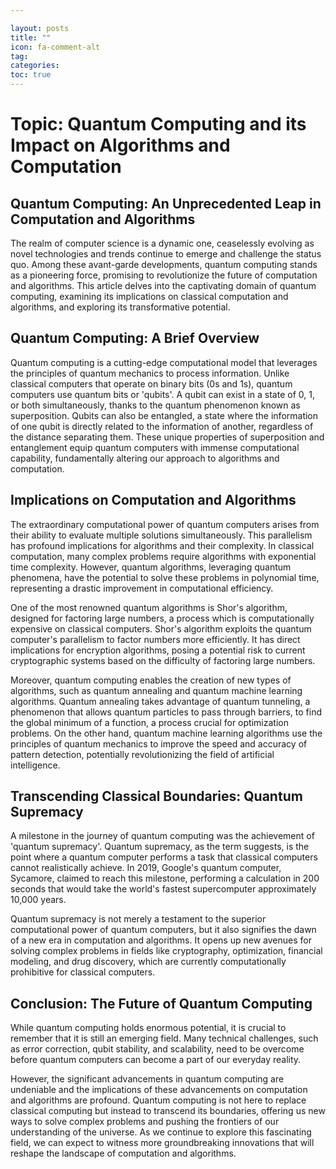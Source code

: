 ```yaml
---

layout: posts
title: ""
icon: fa-comment-alt
tag: 
categories: 
toc: true
---
```



# Topic: Quantum Computing and its Impact on Algorithms and Computation

## Quantum Computing: An Unprecedented Leap in Computation and Algorithms

The realm of computer science is a dynamic one, ceaselessly evolving as novel technologies and trends continue to emerge and challenge the status quo. Among these avant-garde developments, quantum computing stands as a pioneering force, promising to revolutionize the future of computation and algorithms. This article delves into the captivating domain of quantum computing, examining its implications on classical computation and algorithms, and exploring its transformative potential.

## Quantum Computing: A Brief Overview

Quantum computing is a cutting-edge computational model that leverages the principles of quantum mechanics to process information. Unlike classical computers that operate on binary bits (0s and 1s), quantum computers use quantum bits or 'qubits'. A qubit can exist in a state of 0, 1, or both simultaneously, thanks to the quantum phenomenon known as superposition. Qubits can also be entangled, a state where the information of one qubit is directly related to the information of another, regardless of the distance separating them. These unique properties of superposition and entanglement equip quantum computers with immense computational capability, fundamentally altering our approach to algorithms and computation.

## Implications on Computation and Algorithms

The extraordinary computational power of quantum computers arises from their ability to evaluate multiple solutions simultaneously. This parallelism has profound implications for algorithms and their complexity. In classical computation, many complex problems require algorithms with exponential time complexity. However, quantum algorithms, leveraging quantum phenomena, have the potential to solve these problems in polynomial time, representing a drastic improvement in computational efficiency.

One of the most renowned quantum algorithms is Shor's algorithm, designed for factoring large numbers, a process which is computationally expensive on classical computers. Shor's algorithm exploits the quantum computer's parallelism to factor numbers more efficiently. It has direct implications for encryption algorithms, posing a potential risk to current cryptographic systems based on the difficulty of factoring large numbers.

Moreover, quantum computing enables the creation of new types of algorithms, such as quantum annealing and quantum machine learning algorithms. Quantum annealing takes advantage of quantum tunneling, a phenomenon that allows quantum particles to pass through barriers, to find the global minimum of a function, a process crucial for optimization problems. On the other hand, quantum machine learning algorithms use the principles of quantum mechanics to improve the speed and accuracy of pattern detection, potentially revolutionizing the field of artificial intelligence.

## Transcending Classical Boundaries: Quantum Supremacy

A milestone in the journey of quantum computing was the achievement of 'quantum supremacy'. Quantum supremacy, as the term suggests, is the point where a quantum computer performs a task that classical computers cannot realistically achieve. In 2019, Google's quantum computer, Sycamore, claimed to reach this milestone, performing a calculation in 200 seconds that would take the world's fastest supercomputer approximately 10,000 years.

Quantum supremacy is not merely a testament to the superior computational power of quantum computers, but it also signifies the dawn of a new era in computation and algorithms. It opens up new avenues for solving complex problems in fields like cryptography, optimization, financial modeling, and drug discovery, which are currently computationally prohibitive for classical computers.

## Conclusion: The Future of Quantum Computing

While quantum computing holds enormous potential, it is crucial to remember that it is still an emerging field. Many technical challenges, such as error correction, qubit stability, and scalability, need to be overcome before quantum computers can become a part of our everyday reality.

However, the significant advancements in quantum computing are undeniable and the implications of these advancements on computation and algorithms are profound. Quantum computing is not here to replace classical computing but instead to transcend its boundaries, offering us new ways to solve complex problems and pushing the frontiers of our understanding of the universe. As we continue to explore this fascinating field, we can expect to witness more groundbreaking innovations that will reshape the landscape of computation and algorithms.